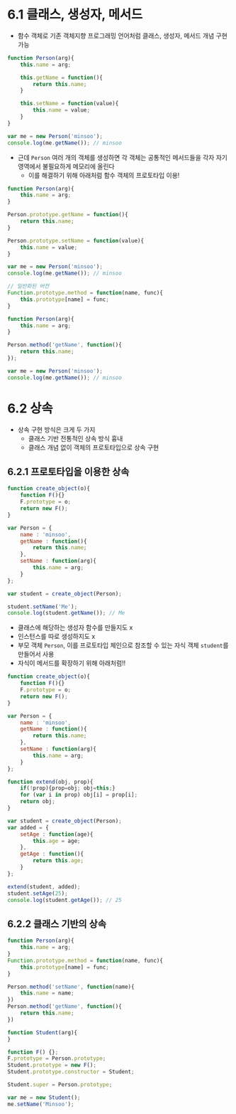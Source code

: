 # 6.1 클래스, 생성자, 메서드
- 함수 객체로 기존 객체지향 프로그래밍 언어처럼 클래스, 생성자, 메서드 개념 구현가능

```javascript
function Person(arg){
    this.name = arg;

    this.getName = function(){
        return this.name;
    }

    this.setName = function(value){
        this.name = value;
    }
}

var me = new Person('minsoo');
console.log(me.getName()); // minsoo
```
- 근데 `Person` 여러 개의 객체를 생성하면 각 객체는 공통적인 메서드들을 각자 자기 영역에서 불필요하게 메모리에 올린다
  - 이를 해결하기 위해 아래처럼 함수 객체의 프로토타입 이용!

```javascript
function Person(arg){
    this.name = arg;
}

Person.prototype.getName = function(){
    return this.name;
}

Person.prototype.setName = function(value){
    this.name = value;
}

var me = new Person('minsoo');
console.log(me.getName()); // minsoo
```
```javascript
// 일반화된 버전
Function.prototype.method = function(name, func){
    this.prototype[name] = func;
}

function Person(arg){
    this.name = arg;
}

Person.method('getName', function(){
    return this.name;
});

var me = new Person('minsoo');
console.log(me.getName()); // minsoo
```

# 6.2 상속
- 상속 구현 방식은 크게 두 가지
  - 클래스 기반 전통적인 상속 방식 흉내
  - 클래스 개념 없이 객체의 프로토타입으로 상속 구현

## 6.2.1 프로토타입을 이용한 상속
```javascript
function create_object(o){
    function F(){}
    F.prototype = o;
    return new F();
}

var Person = {
    name : 'minsoo',
    getName : function(){
        return this.name;
    },
    setName : function(arg){
        this.name = arg;
    }
};

var student = create_object(Person);

student.setName('Me');
console.log(student.getName()); // Me
```
- 클래스에 해당하는 생성자 함수를 만들지도 x
- 인스턴스를 따로 생성하지도 x
- 부모 객체 `Person`, 이를 프로토타입 체인으로 참조할 수 있는 자식 객체 `student`를 만들어서 사용
- 자식이 메서드를 확장하기 위해 아래처럼!!
```javascript
function create_object(o){
    function F(){}
    F.prototype = o;
    return new F();
}

var Person = {
    name : 'minsoo',
    getName : function(){
        return this.name;
    },
    setName : function(arg){
        this.name = arg;
    }
};

function extend(obj, prop){
    if(!prop){prop=obj; obj=this;}
    for (var i in prop) obj[i] = prop[i];
    return obj;
}

var student = create_object(Person);
var added = {
    setAge : function(age){
        this.age = age;
    },
    getAge : function(){
        return this.age;
    }
};

extend(student, added);
student.setAge(25);
console.log(student.getAge()); // 25
```

## 6.2.2 클래스 기반의 상속
```javascript
function Person(arg){
    this.name = arg;
}
Function.prototype.method = function(name, func){
    this.prototype[name] = func;
}

Person.method('setName', function(name){
    this.name = name;
})
Person.method('getName', function(){
    return this.name;
})

function Student(arg){
}

function F() {};
F.prototype = Person.prototype;
Student.prototype = new F();
Student.prototype.constructor = Student;

Student.super = Person.prototype;

var me = new Student();
me.setName('Minsoo');
```
